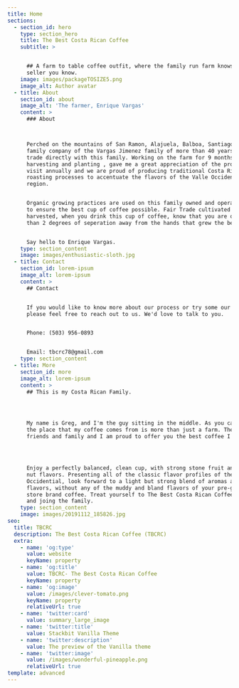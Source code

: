 ```yaml
---
title: Home
sections:
  - section_id: hero
    type: section_hero
    title: The Best Costa Rican Coffee
    subtitle: >


      ## A farm to table coffee outfit, where the family run farm knows the same
      seller you know.
    image: images/packageTOSIZE5.png
    image_alt: Author avatar
  - title: About
    section_id: about
    image_alt: 'The farmer, Enrique Vargas'
    content: >
      ### About



      Perched on the mountains of San Ramon, Alajuela, Balboa, Santiago. A proud
      family company of the Vargas Jimenez family of more than 40 years. We
      trade directly with this family. Working on the farm for 9 months +,
      harvesting and planting , gave me a great appreciation of the process. We
      visit annually and we are proud of producing traditional Costa Rican
      roasting processes to accentuate the flavors of the Valle Occidental
      region.


      Organic growing practices are used on this family owned and operated farm
      to ensure the best cup of coffee possible. Fair Trade cultivated and
      harvested, when you drink this cup of coffee, know that you are often less
      than 2 degrees of seperation away from the hands that grew the beans.


      Say hello to Enrique Vargas.
    type: section_content
    image: images/enthusiastic-sloth.jpg
  - title: Contact
    section_id: lorem-ipsum
    image_alt: lorem-ipsum
    content: >
      ## Contact


      If you would like to know more about our process or try some our beans,
      please feel free to reach out to us. We'd love to talk to you.


      Phone: (503) 956-0893


      Email: tbcrc78@gmail.com
    type: section_content
  - title: More
    section_id: more
    image_alt: lorem-ipsum
    content: >
      ## This is my Costa Rican Family.




      My name is Greg, and I'm the guy sitting in the middle. As you can see,
      the place that my coffee comes from is more than just a farm. They are my
      friends and family and I am proud to offer you the best coffee I know of. 




      Enjoy a perfectly balanced, clean cup, with strong stone fruit and toasted
      nut flavors. Presenting all of the classic flavor profiles of the Valle
      Occidential, look forward to a light but strong blend of aromas and
      flavors, without any of the muddy and bland flavors of your pre-ground
      store brand coffee. Treat yourself to The Best Costa Rican Coffee I know,
      and joing the family. 
    type: section_content
    image: images/20191112_185826.jpg
seo:
  title: TBCRC
  description: The Best Costa Rican Coffee (TBCRC)
  extra:
    - name: 'og:type'
      value: website
      keyName: property
    - name: 'og:title'
      value: TBCRC- The Best Costa Rican Coffee
      keyName: property
    - name: 'og:image'
      value: /images/clever-tomato.png
      keyName: property
      relativeUrl: true
    - name: 'twitter:card'
      value: summary_large_image
    - name: 'twitter:title'
      value: Stackbit Vanilla Theme
    - name: 'twitter:description'
      value: The preview of the Vanilla theme
    - name: 'twitter:image'
      value: /images/wonderful-pineapple.png
      relativeUrl: true
template: advanced
---
```

